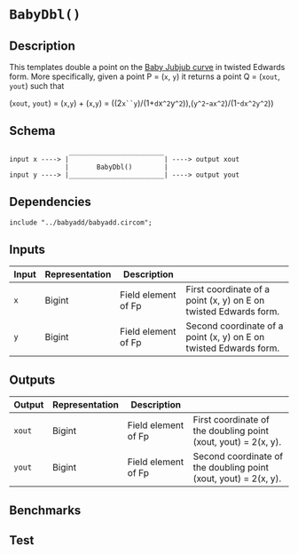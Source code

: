 # `BabyDbl()`

## Description

This templates double a point on the [Baby Jubjub curve](https://github.com/barryWhiteHat/baby_jubjub) in twisted Edwards form. More specifically, given a point P = (`x`, `y`) it returns a point Q = (`xout`, `yout`)  such that

(`xout`, `yout`) =  (`x`,`y`) + (`x`,`y`)
        = ((2`x``y`)/(1+``d``x`^2`y`^2`)),(`y^2`-`ax^2`)/(1-`dx^2y^2`))

## Schema

```
               ________________________     
input x ----> |                        | ----> output xout
              |       BabyDbl()        | 
input y ----> |________________________| ----> output yout
```

## Dependencies

```
include "../babyadd/babyadd.circom";
```

## Inputs

| Input         | Representation | Description         |                                             |
| ------------- | -------------  | -------------       | -------------                               |
| `x`          | Bigint         | Field element of Fp | First coordinate of a point (x, y) on E on twisted Edwards form.  |
| `y`          | Bigint         | Field element of Fp | Second coordinate of a point (x, y) on E on twisted Edwards form. |

## Outputs

| Output         | Representation | Description         |                                             |
| ------------- | -------------  | -------------       | -------------                               |
| `xout`          | Bigint         | Field element of Fp | First coordinate of the doubling point (xout, yout) = 2(x, y).  |
| `yout`          | Bigint         | Field element of Fp | Second coordinate of the doubling point (xout, yout) = 2(x, y). |


## Benchmarks 

## Test